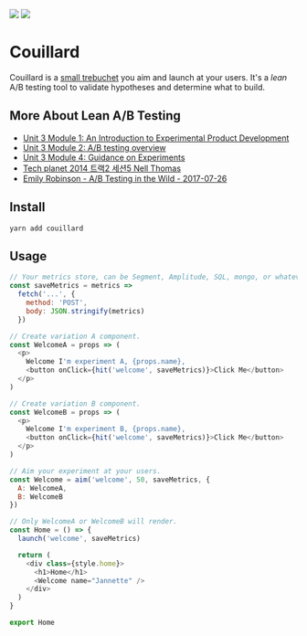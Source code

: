 ![](https://badgen.net/bundlephobia/minzip/couillard)
![](https://badgen.net/bundlephobia/dependency-count/couillard)

# Couillard
Couillard is a [small trebuchet](https://en.wikipedia.org/wiki/Trebuchet#Couillard) you aim and launch at your users. It's a *lean* A/B testing tool to validate hypotheses and determine what to build.

## More About Lean A/B Testing
- [Unit 3 Module 1: An Introduction to Experimental Product Development
](https://www.youtube.com/watch?v=HEnpiMUhRJ0)
- [Unit 3 Module 2: A/B testing overview](https://www.youtube.com/watch?v=08hBllMQ770)
- [Unit 3 Module 4: Guidance on Experiments](https://www.youtube.com/watch?v=jHo4w-ErXaI)
- [Tech planet 2014 트랙2 세션5 Nell Thomas](https://www.youtube.com/watch?v=4Ov61a9IqBU)
- [Emily Robinson - A/B Testing in the Wild - 2017-07-26](https://www.youtube.com/watch?v=SF-ryGgLOgQ)

## Install
```
yarn add couillard
```

## Usage
```javascript
// Your metrics store, can be Segment, Amplitude, SQL, mongo, or whatever you like.
const saveMetrics = metrics =>
  fetch('...', {
    method: 'POST',
    body: JSON.stringify(metrics)
  })

// Create variation A component.
const WelcomeA = props => (
  <p>
    Welcome I'm experiment A, {props.name},
    <button onClick={hit('welcome', saveMetrics)}>Click Me</button>
  </p>
)

// Create variation B component.
const WelcomeB = props => (
  <p>
    Welcome I'm experiment B, {props.name},
    <button onClick={hit('welcome', saveMetrics)}>Click Me</button>
  </p>
)

// Aim your experiment at your users.
const Welcome = aim('welcome', 50, saveMetrics, {
  A: WelcomeA,
  B: WelcomeB
})

// Only WelcomeA or WelcomeB will render.
const Home = () => {
  launch('welcome', saveMetrics)

  return (
    <div class={style.home}>
      <h1>Home</h1>
      <Welcome name="Jannette" />
    </div>
  )
}

export Home
```


